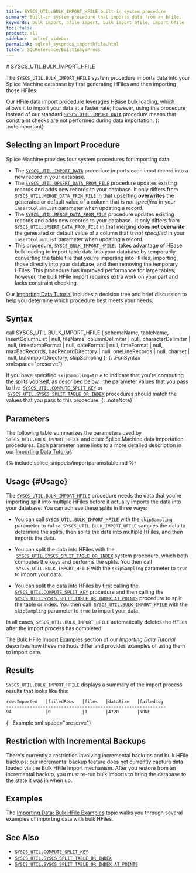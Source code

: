 ```yaml
---
title: SYSCS_UTIL.BULK_IMPORT_HFILE built-in system procedure
summary: Built-in system procedure that imports data from an hfile.
keywords: bulk import, hfile import, bulk_import_hfile, import_hfile
toc: false
product: all
sidebar:  sqlref_sidebar
permalink: sqlref_sysprocs_importhfile.html
folder: SQLReference/BuiltInSysProcs
---
```

<section>
<div class="TopicContent" data-swiftype-index="true" markdown="1">
# SYSCS_UTIL.BULK_IMPORT_HFILE

The `SYSCS_UTIL.BULK_IMPORT_HFILE` system procedure imports data into
your Splice Machine database by first generating HFiles and then
importing those HFiles.

Our HFile data import procedure leverages HBase bulk loading, which
allows it to import your data at a faster rate; however, using this
procedure instead of our standard
[`SYSCS_UTIL.IMPORT_DATA`](sqlref_sysprocs_importdata.html) procedure
means that <span class="CalloutFont">constraint checks are not performed
during data importation</span>.
{: .noteImportant}

## Selecting an Import Procedure

Splice Machine provides four system procedures for importing data:

* The [`SYSCS_UTIL.IMPORT_DATA`](sqlref_sysprocs_importdata.html) procedure imports each input record into a new record in your database.
* The [`SYSCS_UTIL.UPSERT_DATA_FROM_FILE`](sqlref_sysprocs_upsertdata.html) procedure updates existing records and adds new records to your database. It only differs from `SYSCS_UTIL.MERGE_DATA_FROM_FILE` in that upserting
 **overwrites** the generated or default value of a column that *is not specified* in your `insertColumnList` parameter when updating a record.
* The [`SYSCS_UTIL.MERGE_DATA_FROM_FILE`](sqlref_sysprocs_mergedata.html) procedure updates existing records and adds new records to your database. .It only differs from `SYSCS_UTIL.UPSERT_DATA_FROM_FILE` in that merging **does not
overwrite** the generated or default value of a column that *is not specified* in your `insertColumnList` parameter when updating a record.
* This procedure, [`SYSCS_BULK_IMPORT_HFILE,`](sqlref_sysprocs_importhfile.html) takes advantage of HBase bulk loading to import table data into your database by temporarily converting the table file that you’re importing into HFiles, importing those directly into your database, and then removing the temporary HFiles. This procedure has improved performance for large tables; however, the bulk HFile import requires extra work on your part and lacks constraint checking.

Our [Importing Data Tutorial](tutorials_ingest_importoverview.html) includes a decision tree and brief discussion to help you determine which procedure best meets your needs.

## Syntax

<div class="fcnWrapperWide" markdown="1">
    call SYSCS_UTIL.BULK_IMPORT_HFILE (
        schemaName,
        tableName,
        insertColumnList | null,
        fileName,
        columnDelimiter | null,
        characterDelimiter | null,
        timestampFormat | null,
        dateFormat | null,
        timeFormat | null,
        maxBadRecords,
        badRecordDirectory | null,
        oneLineRecords | null,
        charset | null,
        bulkImportDirectory,
        skipSampling
    );
{: .FcnSyntax xml:space="preserve"}

</div>

If you have specified `skipSampling=true` to indicate that you're computing the splits yourself,
as described [below](#Usage) , the parameter values that you pass to the
 &nbsp;[`SYSCS_UTIL.COMPUTE_SPLIT_KEY`](sqlref_sysprocs_computesplitkey.html) or &nbsp;
 &nbsp;[`SYSCS_UTIL.SYSCS_SPLIT_TABLE_OR_INDEX`](sqlref_sysprocs_splittable.html) procedures should match the values
 that you pass to this procedure.
{: .noteNote}

## Parameters

The following table summarizes the parameters used by `SYSCS_UTIL.BULK_IMPORT_HFILE` and other Splice Machine data importation procedures. Each parameter name links to a more detailed description in our [Importing Data Tutorial](tutorials_ingest_importparams.html).

{% include splice_snippets/importparamstable.md %}

## Usage {#Usage}

The [`SYSCS_UTIL.BULK_IMPORT_HFILE`](sqlref_sysprocs_importhfile.html) procedure needs the data that you're importing split into multiple HFiles before it actually imports the data into your database. You can achieve these splits in three ways:

* You can call `SYSCS_UTIL.BULK_IMPORT_HFILE` with the `skipSampling` parameter to `false`. `SYSCS_UTIL.BULK_IMPORT_HFILE` samples the data to determine the splits, then splits the data into multiple HFiles, and then imports the data.

* You can split the data into HFiles with the &nbsp;[`SYSCS_UTIL.SYSCS_SPLIT_TABLE_OR_INDEX`](sqlref_sysprocs_splittable.html) system procedure, which both computes the keys and performs the splits. You then call
 &nbsp;`SYSCS_UTIL.BULK_IMPORT_HFILE` with the `skipSampling` parameter to `true` to import your data.

* You can split the data into HFiles by first calling the [`SYSCS_UTIL.COMPUTE_SPLIT_KEY`](sqlref_sysprocs_computesplitkey.html) procedure and then  calling the [`SYSCS_UTIL.SYSCS_SPLIT_TABLE_OR_INDEX_AT_POINTS`](sqlref_sysprocs_splittableatpoints.html) procedure to split the table or index.  You then call
 &nbsp;`SYSCS_UTIL.BULK_IMPORT_HFILE` with the `skipSampling` parameter to `true` to import your data.

In all cases, `SYSCS_UTIL.BULK_IMPORT_HFILE` automatically deletes the HFiles after the import process has completed.

The [Bulk HFile Import Examples](tutorials_ingest_importexampleshfile.html) section of our *Importing Data Tutorial* describes how these methods differ and provides examples of using them to import data.

## Results

`SYSCS_UTIL.BULK_IMPORT_HFILE` displays a summary of the import
process results that looks like this:

<div class="preWrapperWide" markdown="1">

    rowsImported   |failedRows   |files   |dataSize   |failedLog
    -------------------------------------------------------------
    94             |0            |1       |4720       |NONE
{: .Example xml:space="preserve"}
</div>

## Restriction with Incremental Backups

There's currently a restriction involving incremental backups and bulk HFile backups: our incremental backup feature does not currently capture data loaded via the Bulk HFile Import mechanism. After you restore from an incremental backup, you must re-run bulk imports to bring the database to the state it was in when up.

## Examples

The [Importing Data: Bulk HFile Examples](tutorials_ingest_importexampleshfile.html) topic walks you through several examples of importing data with bulk HFiles.

## See Also

* [`SYSCS_UTIL.COMPUTE_SPLIT_KEY`](sqlref_sysprocs_computesplitkey.html)
* [`SYSCS_UTIL.SYSCS_SPLIT_TABLE_OR_INDEX`](sqlref_sysprocs_splittable.html)
* [`SYSCS_UTIL.SYSCS_SPLIT_TABLE_OR_INDEX_AT_POINTS`](sqlref_sysprocs_splittableatpoints.html)

</div>
</section>
